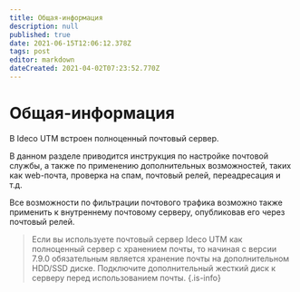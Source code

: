 ```yaml
---
title: Общая-информация
description: null
published: true
date: 2021-06-15T12:06:12.378Z
tags: post
editor: markdown
dateCreated: 2021-04-02T07:23:52.770Z
---
```


# Общая-информация

В Ideco UTM встроен полноценный почтовый сервер.

В данном разделе приводится инструкция по настройке почтовой службы, а также по применению дополнительных возможностей, таких как web-почта, проверка на спам, почтовый релей, переадресация и т.д.

Все возможности по фильтрации почтового трафика возможно также применить к внутреннему почтовому серверу, опубликовав его через почтовый релей.

> Если вы используете почтовый сервер Ideco UTM как полноценный сервер с хранением почты, то начиная с версии 7.9.0 обязательным является хранение почты на дополнительном HDD/SSD диске. Подключите дополнительный жесткий диск к серверу перед использованием почты. {.is-info}

